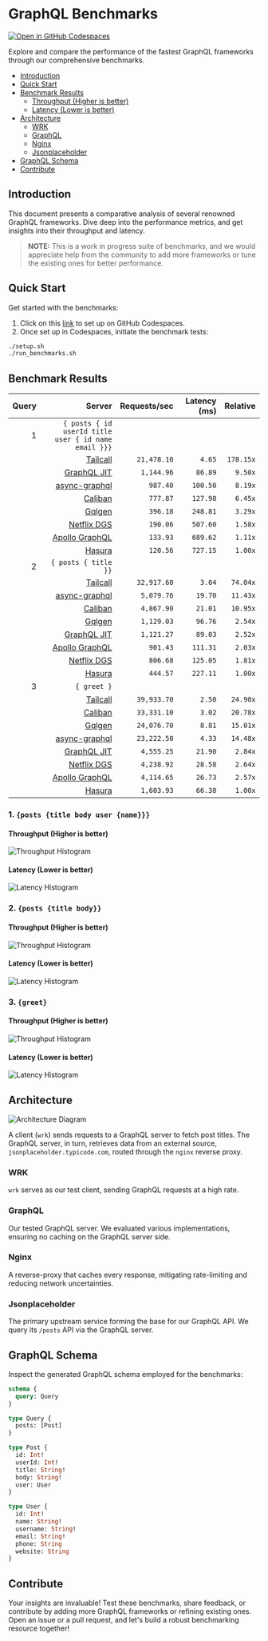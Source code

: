 # GraphQL Benchmarks <!-- omit from toc -->

[![Open in GitHub Codespaces](https://github.com/codespaces/badge.svg)](https://codespaces.new/tailcallhq/graphql-benchmarks)

Explore and compare the performance of the fastest GraphQL frameworks through our comprehensive benchmarks.

- [Introduction](#introduction)
- [Quick Start](#quick-start)
- [Benchmark Results](#benchmark-results)
  - [Throughput (Higher is better)](#throughput-higher-is-better)
  - [Latency (Lower is better)](#latency-lower-is-better)
- [Architecture](#architecture)
  - [WRK](#wrk)
  - [GraphQL](#graphql)
  - [Nginx](#nginx)
  - [Jsonplaceholder](#jsonplaceholder)
- [GraphQL Schema](#graphql-schema)
- [Contribute](#contribute)

[Tailcall]: https://github.com/tailcallhq/tailcall
[Gqlgen]: https://github.com/99designs/gqlgen
[Apollo GraphQL]: https://github.com/apollographql/apollo-server
[Netflix DGS]: https://github.com/netflix/dgs-framework
[Caliban]: https://github.com/ghostdogpr/caliban
[async-graphql]: https://github.com/async-graphql/async-graphql
[Hasura]: https://github.com/hasura/graphql-engine
[GraphQL JIT]: https://github.com/zalando-incubator/graphql-jit

## Introduction

This document presents a comparative analysis of several renowned GraphQL frameworks. Dive deep into the performance metrics, and get insights into their throughput and latency.

> **NOTE:** This is a work in progress suite of benchmarks, and we would appreciate help from the community to add more frameworks or tune the existing ones for better performance.

## Quick Start

Get started with the benchmarks:

1. Click on this [link](https://codespaces.new/tailcallhq/graphql-benchmarks) to set up on GitHub Codespaces.
2. Once set up in Codespaces, initiate the benchmark tests:

```bash
./setup.sh
./run_benchmarks.sh
```

## Benchmark Results

<!-- PERFORMANCE_RESULTS_START -->

| Query | Server | Requests/sec | Latency (ms) | Relative |
|-------:|--------:|--------------:|--------------:|---------:|
| 1 | `{ posts { id userId title user { id name email }}}` |
|| [Tailcall] | `21,478.10` | `4.65` | `178.15x` |
|| [GraphQL JIT] | `1,144.96` | `86.89` | `9.50x` |
|| [async-graphql] | `987.40` | `100.50` | `8.19x` |
|| [Caliban] | `777.87` | `127.98` | `6.45x` |
|| [Gqlgen] | `396.18` | `248.81` | `3.29x` |
|| [Netflix DGS] | `190.06` | `507.60` | `1.58x` |
|| [Apollo GraphQL] | `133.93` | `689.62` | `1.11x` |
|| [Hasura] | `120.56` | `727.15` | `1.00x` |
| 2 | `{ posts { title }}` |
|| [Tailcall] | `32,917.60` | `3.04` | `74.04x` |
|| [async-graphql] | `5,079.76` | `19.70` | `11.43x` |
|| [Caliban] | `4,867.90` | `21.01` | `10.95x` |
|| [Gqlgen] | `1,129.03` | `96.76` | `2.54x` |
|| [GraphQL JIT] | `1,121.27` | `89.03` | `2.52x` |
|| [Apollo GraphQL] | `901.43` | `111.31` | `2.03x` |
|| [Netflix DGS] | `806.68` | `125.05` | `1.81x` |
|| [Hasura] | `444.57` | `227.11` | `1.00x` |
| 3 | `{ greet }` |
|| [Tailcall] | `39,933.70` | `2.50` | `24.90x` |
|| [Caliban] | `33,331.10` | `3.02` | `20.78x` |
|| [Gqlgen] | `24,076.70` | `8.81` | `15.01x` |
|| [async-graphql] | `23,222.50` | `4.33` | `14.48x` |
|| [GraphQL JIT] | `4,555.25` | `21.90` | `2.84x` |
|| [Netflix DGS] | `4,238.92` | `28.58` | `2.64x` |
|| [Apollo GraphQL] | `4,114.65` | `26.73` | `2.57x` |
|| [Hasura] | `1,603.93` | `66.38` | `1.00x` |

<!-- PERFORMANCE_RESULTS_END -->



### 1. `{posts {title body user {name}}}`
#### Throughput (Higher is better)

![Throughput Histogram](assets/req_sec_histogram1.png)

#### Latency (Lower is better)

![Latency Histogram](assets/latency_histogram1.png)

### 2. `{posts {title body}}`
#### Throughput (Higher is better)

![Throughput Histogram](assets/req_sec_histogram2.png)

#### Latency (Lower is better)

![Latency Histogram](assets/latency_histogram2.png)

### 3. `{greet}`
#### Throughput (Higher is better)

![Throughput Histogram](assets/req_sec_histogram3.png)

#### Latency (Lower is better)

![Latency Histogram](assets/latency_histogram3.png)

## Architecture

![Architecture Diagram](assets/architecture.png)

A client (`wrk`) sends requests to a GraphQL server to fetch post titles. The GraphQL server, in turn, retrieves data from an external source, `jsonplaceholder.typicode.com`, routed through the `nginx` reverse proxy.

### WRK

`wrk` serves as our test client, sending GraphQL requests at a high rate.

### GraphQL

Our tested GraphQL server. We evaluated various implementations, ensuring no caching on the GraphQL server side.

### Nginx

A reverse-proxy that caches every response, mitigating rate-limiting and reducing network uncertainties.

### Jsonplaceholder

The primary upstream service forming the base for our GraphQL API. We query its `/posts` API via the GraphQL server.

## GraphQL Schema

Inspect the generated GraphQL schema employed for the benchmarks:

```graphql
schema {
  query: Query
}

type Query {
  posts: [Post]
}

type Post {
  id: Int!
  userId: Int!
  title: String!
  body: String!
  user: User
}

type User {
  id: Int!
  name: String!
  username: String!
  email: String!
  phone: String
  website: String
}
```

## Contribute

Your insights are invaluable! Test these benchmarks, share feedback, or contribute by adding more GraphQL frameworks or refining existing ones. Open an issue or a pull request, and let's build a robust benchmarking resource together!
